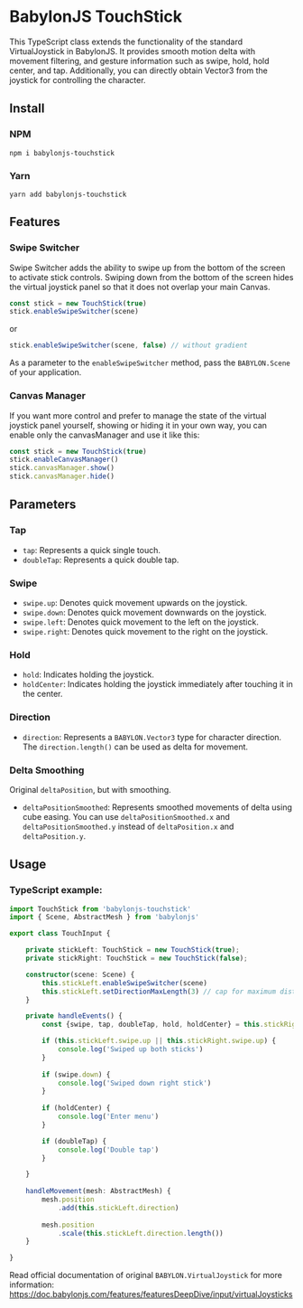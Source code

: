 
# BabylonJS TouchStick

This TypeScript class extends the functionality of the standard VirtualJoystick in BabylonJS. It provides smooth motion delta with movement filtering, and gesture information such as swipe, hold, hold center, and tap. Additionally, you can directly obtain Vector3 from the joystick for controlling the character.

## Install

### NPM
```shell
npm i babylonjs-touchstick
```

### Yarn
```shell
yarn add babylonjs-touchstick
```

## Features
### Swipe Switcher

Swipe Switcher adds the ability to swipe up from the bottom of the screen to activate stick controls. Swiping down from the bottom of the screen hides the virtual joystick panel so that it does not overlap your main Canvas.
```typescript
const stick = new TouchStick(true)
stick.enableSwipeSwitcher(scene)
```
or 
```typescript
stick.enableSwipeSwitcher(scene, false) // without gradient
```
As a parameter to the `enableSwipeSwitcher` method, pass the `BABYLON.Scene` of your application.

### Canvas Manager

If you want more control and prefer to manage the state of the virtual joystick panel yourself, showing or hiding it in your own way, you can enable only the canvasManager and use it like this:

```typescript
const stick = new TouchStick(true)
stick.enableCanvasManager()
stick.canvasManager.show()
stick.canvasManager.hide()
```


## Parameters

### Tap

- `tap`: Represents a quick single touch.
- `doubleTap`: Represents a quick double tap.

### Swipe

- `swipe.up`: Denotes quick movement upwards on the joystick.
- `swipe.down`: Denotes quick movement downwards on the joystick.
- `swipe.left`: Denotes quick movement to the left on the joystick.
- `swipe.right`: Denotes quick movement to the right on the joystick.

### Hold

- `hold`: Indicates holding the joystick.
- `holdCenter`: Indicates holding the joystick immediately after touching it in the center.

### Direction

- `direction`: Represents a `BABYLON.Vector3` type for character direction. The `direction.length()` can be used as delta for movement.

### Delta Smoothing

Original `deltaPosition`, but with smoothing.
- `deltaPositionSmoothed`: Represents smoothed movements of delta using cube easing. You can use `deltaPositionSmoothed.x` and `deltaPositionSmoothed.y` instead of `deltaPosition.x` and `deltaPosition.y`.

## Usage

### TypeScript example:

```typescript
import TouchStick from 'babylonjs-touchstick'
import { Scene, AbstractMesh } from 'babylonjs'

export class TouchInput {

    private stickLeft: TouchStick = new TouchStick(true);
    private stickRight: TouchStick = new TouchStick(false);

    constructor(scene: Scene) {
        this.stickLeft.enableSwipeSwitcher(scene)
        this.stickLeft.setDirectionMaxLength(3) // cap for maximum distance of BABYLON.Vector3 length
    }

    private handleEvents() {
        const {swipe, tap, doubleTap, hold, holdCenter} = this.stickRight;

        if (this.stickLeft.swipe.up || this.stickRight.swipe.up) {
            console.log('Swiped up both sticks')
        }
        
        if (swipe.down) {
            console.log('Swiped down right stick')
        }
        
        if (holdCenter) {
            console.log('Enter menu')
        }

        if (doubleTap) {
            console.log('Double tap')
        }

    }
    
    handleMovement(mesh: AbstractMesh) {
        mesh.position
            .add(this.stickLeft.direction)
        
        mesh.position
            .scale(this.stickLeft.direction.length())
    }

}
```

Read official documentation of original `BABYLON.VirtualJoystick` for more information: https://doc.babylonjs.com/features/featuresDeepDive/input/virtualJoysticks